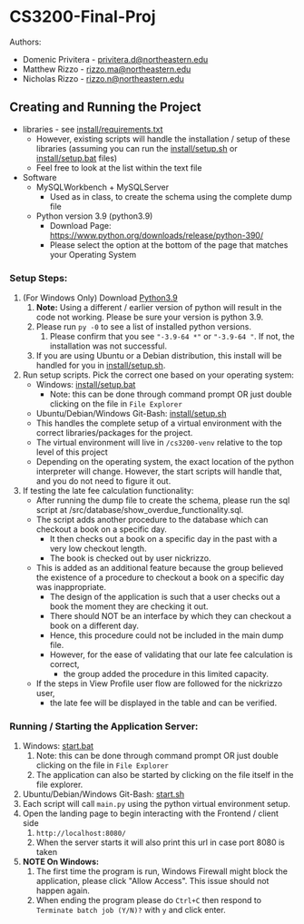 # CS3200-Final-Proj
Authors:
  - Domenic Privitera - privitera.d@northeastern.edu
  - Matthew Rizzo - rizzo.ma@northeastern.edu
  - Nicholas Rizzo - rizzo.n@northeastern.edu

## Creating and Running the Project
* libraries - see [install/requirements.txt](install/requirements.txt)
  * However, existing scripts will handle the installation / setup of these libraries (assuming you can run the [install/setup.sh](install/setup.sh) or [install/setup.bat](install/setup.bat) files)
  * Feel free to look at the list within the text file
* Software
  * MySQLWorkbench + MySQLServer
    * Used as in class, to create the schema using the complete dump file
  * Python version 3.9 (python3.9)
    * Download Page: https://www.python.org/downloads/release/python-390/
    * Please select the option at the bottom of the page that matches your Operating System

### Setup Steps:
1. (For Windows Only) Download [Python3.9](https://www.python.org/downloads/release/python-390/)
   1. **Note:** Using a different / earlier version of python will result in the code not working. Please be sure your version is python 3.9.
   2. Please run `py -0` to see a list of installed python versions.
      1. Please confirm that you see `"-3.9-64 *"` or `"-3.9-64 "`. If not, the installation was not successful.
   3. If you are using Ubuntu or a Debian distribution, this install will be handled for you in [install/setup.sh](install/setup.sh).
2. Run setup scripts. Pick the correct one based on your operating system:
   * Windows: [install/setup.bat](install/setup.bat)
     * Note: this can be done through command prompt OR just double clicking on the file in `File Explorer`
   * Ubuntu/Debian/Windows Git-Bash: [install/setup.sh](install/setup.sh)
   * This handles the complete setup of a virtual environment with the correct libraries/packages for the project.
   * The virtual environment will live in `/cs3200-venv` relative to the top level of this project
   * Depending on the operating system, the exact location of the python interpreter will change. However, the start scripts will handle that, and you do not need to figure it out.
3. If testing the late fee calculation functionality:
   * After running the dump file to create the schema, please run the sql script at /src/database/show_overdue_functionality.sql.
   * The script adds another procedure to the database which can checkout a book on a specific day.
     * It then checks out a book on a specific day in the past with a very low checkout length.
     * The book is checked out by user nickrizzo.
   * This is added as an additional feature because the group believed the existence of a procedure to checkout a book on a specific day was inappropriate.
     * The design of the application is such that a user checks out a book the moment they are checking it out.
     * There should NOT be an interface by which they can checkout a book on a different day.
     * Hence, this procedure could not be included in the main dump file.
     * However, for the ease of validating that our late fee calculation is correct,
       * the group added the procedure in this limited capacity.
   * If the steps in View Profile user flow are followed for the nickrizzo user,
     * the late fee will be displayed in the table and can be verified.

### Running / Starting the Application Server:
1. Windows: [start.bat](start.bat)
   1. Note: this can be done through command prompt OR just double clicking on the file in `File Explorer`
   2. The application can also be started by clicking on the file itself in the file explorer.
2. Ubuntu/Debian/Windows Git-Bash: [start.sh](start.sh)
3. Each script will call `main.py` using the python virtual environment setup.
4. Open the landing page to begin interacting with the Frontend / client side
   1. `http://localhost:8080/`
   2. When the server starts it will also print this url in case port 8080 is taken
5. **NOTE On Windows:**
   1. The first time the program is run, Windows Firewall might block the application, please click "Allow Access". This issue should not happen again.
   2. When ending the program please do `Ctrl+C` then respond to `Terminate batch job (Y/N)?` with `y` and click enter.
